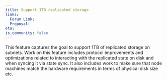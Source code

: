 ```yaml
---
title: Support 1TB replicated storage
links:
  Forum Link:
  Proposal:
eta: 
is_community: false
---
```


This feature captures the goal to support 1TB of replicated storage on subnets. Work on this feature includes protocol improvements and optimizations related to interacting with the replicated state on disk and when syncing it via state sync. It also includes work to make sure that node machines match the hardware requirements in terms of physical disk size etc. 
